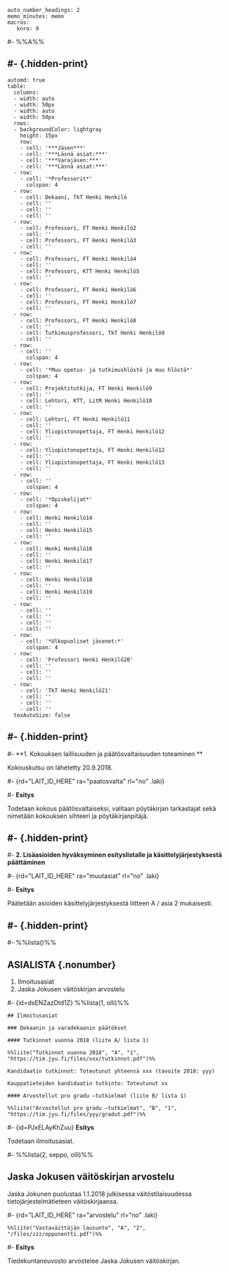 ``` {settings=""}
auto_number_headings: 2
memo_minutes: memo
macros:
   knro: 9
```

#-
%%A%%

#- {.hidden-print}
---

``` {plugin="timTable"}
automd: true
table:
  columns:
  - width: auto
  - width: 50px
  - width: auto
  - width: 50px
  rows:
  - backgroundColor: lightgray
    height: 15px
    row:
    - cell: '***Jäsen***'
    - cell: '***Läsnä asiat:***'
    - cell: '***Varajäsen:***'
    - cell: '***Läsnä asiat:***'
  - row:
    - cell: '*Professorit*'
      colspan: 4
  - row:
    - cell: Dekaani, TkT Henki Henkilö
    - cell: ''
    - cell: ''
    - cell: ''
  - row:
    - cell: Professori, FT Henki Henkilö2
    - cell: ''
    - cell: Professori, FT Henki Henkilö3
    - cell: ''
  - row:
    - cell: Professori, FT Henki Henkilö4
    - cell: ''
    - cell: Professori, KTT Henki Henkilö5
    - cell: ''
  - row:
    - cell: Professori, FT Henki Henkilö6
    - cell: ''
    - cell: Professori, FT Henki Henkilö7
    - cell: ''
  - row:
    - cell: Professori, FT Henki Henkilö8
    - cell: ''
    - cell: Tutkimusprofessori, TkT Henki Henkilö9
    - cell: ''
  - row:
    - cell: ''
      colspan: 4
  - row:
    - cell: '*Muu opetus- ja tutkimushlöstö ja muu hlöstö*'
      colspan: 4
  - row:
    - cell: Projektitutkija, FT Henki Henkilö9
    - cell: ''
    - cell: Lehtori, KTT, LitM Henki Henkilö10
    - cell: ''
  - row:
    - cell: Lehtori, FT Henki Henkilö11
    - cell: ''
    - cell: Yliopistonopettaja, FT Henki Henkilö12
    - cell: ''
  - row:
    - cell: Yliopistonopettaja, FT Henki Henkilö12
    - cell: ''
    - cell: Yliopistonopettaja, FT Henki Henkilö13
    - cell: ''
  - row:
    - cell: ''
      colspan: 4
  - row:
    - cell: '*Opiskelijat*'
      colspan: 4
  - row:
    - cell: Henki Henkilö14
    - cell: ''
    - cell: Henki Henkilö15
    - cell: ''
  - row:
    - cell: Henki Henkilö16
    - cell: ''
    - cell: Henki Henkilö17
    - cell: ''
  - row:
    - cell: Henki Henkilö18
    - cell: ''
    - cell: Henki Henkilö19
    - cell: ''
  - row:
    - cell: ''
    - cell: ''
    - cell: ''
    - cell: ''
  - row:
    - cell: '*Ulkopuoliset jäsenet:*'
      colspan: 4
  - row:
    - cell: 'Professori Henki Henkilö20'
    - cell: ''
    - cell: ''
    - cell: ''
  - row:
    - cell: 'TkT Henki Henkilö21'
    - cell: ''
    - cell: ''
    - cell: ''
  texAutoSize: false

```

#- {.hidden-print}
---

#-
**1. Kokouksen laillisuuden ja päätösvaltaisuuden toteaminen **

Kokouskutsu on lähetetty 20.9.2018.

#- {rd="LAIT_ID_HERE" ra="paatosvalta" rl="no" .laki}

#-
**Esitys** 

Todetaan kokous päätösvaltaiseksi, valitaan pöytäkirjan
tarkastajat sekä nimetään kokouksen sihteeri ja pöytäkirjanpitäjä.

#- {.hidden-print}
---

#-
**2. Lisäasioiden hyväksyminen esityslistalle ja käsittelyjärjestyksestä
päättäminen**

#- {rd="LAIT_ID_HERE" ra="muutasiat" rl="no" .laki}

#-
**Esitys** 

Päätetään asioiden käsittelyjärjestyksestä liitteen A / asia 2
mukaisesti.

#- {.hidden-print}
---

#-
%%lista()%%

## ASIALISTA {.nonumber}

1. Ilmoitusasiat
2. Jaska Jokusen väitöskirjan arvostelu

#- {id=dsENZazDtd1Z}
%%lista(1, olli)%%

``` {atom="true" id=sEj1vkUWmFmG}
## Ilmoitusasiat

### Dekaanin ja varadekaanin päätökset

#### Tutkinnot vuonna 2018 (liite A/ lista 1)
```

``` {plugin="showPdf" id=ePZZ1MvVVb5S}
%%liite("Tutkinnot vuonna 2018", "A", "1", "https://tim.jyu.fi/files/xxx/tutkinnot.pdf")%%
```

``` {atom="true" id=RIam8d8VXbQv}
Kandidaatin tutkinnot: Toteutunut yhteensä xxx (tavoite 2018: yyy)

Kauppatieteiden kandidaatin tutkinto: Toteutunut xx

#### Arvostellut pro gradu –tutkielmat (liite B/ lista 1)
```

``` {plugin="showPdf" id=yN0j9XeEOdZG}
%%liite("Arvostellut pro gradu –tutkielmat", "B", "1", "https://tim.jyu.fi/files/yyy/gradut.pdf")%%
```

#- {id=PJxELAyKhZuu}
**Esitys**

Todetaan ilmoitusasiat.

#-
%%lista(2, seppo, olli)%%

## Jaska Jokusen väitöskirjan arvostelu

Jaska Jokunen puolustaa 1.1.2018 julkisessa väitöstilaisuudessa tietojärjestelmätieteen väitöskirjaansa.

#- {rd="LAIT_ID_HERE" ra="arvostelu" rl="no" .laki}

``` {plugin="showPdf"}
%%liite("Vastaväittäjän lausunto", "A", "2", "/files/zzz/opponentti.pdf")%%
```

#-
**Esitys**

Tiedekuntaneuvosto arvostelee Jaska Jokusen väitöskirjan.
